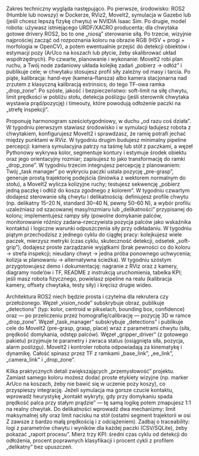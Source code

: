 Zakres techniczny wygląda następująco. Po pierwsze, środowisko: ROS2 (Humble lub nowszy) w Dockerze, RViz2, MoveIt2, symulacja w Gazebo lub (jeśli chcesz lepszą fizykę chwytu) w NVIDIA Isaac Sim. Po drugie, model robota: używasz istniejącego URDF/XACRO producenta; dla chwytaka gotowe drivery ROS2, bo to one „niosą” sterowanie siłą. Po trzecie, wizyjnie najprościej zacząć od rozpoznania koloru na obrazie RGB (HSV + progi + morfologia w OpenCV), a potem ewentualnie przejść do detekcji obiektów i estymacji pozy (ArUco na koszach lub płycie, żeby skalibrować układ współrzędnych). Po czwarte, planowanie i wykonanie: MoveIt2 robi plan ruchu, a Twój node zadaniowy układa kolejkę zadań „pobierz → odłóż” i publikuje cele; w chwytaku stosujesz profil siły zależny od masy i tarcia. Po piąte, kalibracja: hand-eye (kamera–flansza) albo kamera stacjonarna nad zrzutem z klasyczną kalibracją extrinsics; do tego TF-owa ramka „drop_zone”. Po szóste, jakość i bezpieczeństwo: soft-limit na siłę chwytu, limit prędkości w pobliżu stołu, detekcja poślizgu (jeśli sterownik chwytaka wystawia prąd/pozycję) i timeouty, które powodują odłożenie paczki na „strefę inspekcji”.

Proponuję harmonogram sześciotygodniowy, w duchu „od razu coś działa”. W tygodniu pierwszym stawiasz środowisko i w symulacji ładujesz robota z chwytakiem, konfigurujesz MoveIt2 i sprawdzasz, że ramię potrafi jechać między punktami w RViz. W tygodniu drugim budujesz minimalny pipeline percepcji: kamera symulacyjna patrzy na taśmę lub stół z paczkami, a węzeł Pythonowy wykrywa kolor, segmentuje kontury i estymuje środek obiektu oraz jego orientacyjny rozmiar; zapisujesz to jako transformację do ramki „drop_zone”. W tygodniu trzecim integrujesz percepcję z planowaniem: Twój „task manager” po wykryciu paczki ustala pozycję „pre-grasp”, generuje prostą trajektorię podejścia (liniówka z wektorem normalnym do stołu), a MoveIt2 wylicza kolizyjne ruchy; testujesz sekwencję „pobierz jedną paczkę i odłóż do kosza zgodnego z kolorem”. W tygodniu czwartym dodajesz sterowanie siłą chwytu i delikatnością: definiujesz profile chwytu (np. delikatny 15–20 N, standard 30–40 N, pewny 50–60 N), a wybór profilu uzależniasz od szacowanej masy/rozmiaru lub „delikatności” przypisanej do koloru; implementujesz rampy siły (powolne domykanie palców, monitorowanie różnicy zadana–rzeczywista pozycja palców jako wskaźnika kontaktu) i logiczne warunki odpuszczenia siły przy odkładaniu. W tygodniu piątym przechodzisz z jednego cyklu do ciągłej pracy: kolejkujesz wiele paczek, mierzysz metryki (czas cyklu, skuteczność detekcji, odsetek „soft-grip”), dodajesz proste zarządzanie wyjątkami (brak pewności co do koloru → strefa inspekcji; nieudany chwyt → jedna próba ponownego uchwycenia; kolizja w planowaniu → alternatywna ścieżka). W tygodniu szóstym przygotowujesz demo i dokumentację: nagranie z RViz oraz z kamery, diagramy node’ów i TF, README z instrukcją uruchomienia, tabelka KPI; jeśli masz robota fizycznego, powielasz pipeline na realu (kalibracja kamery, offsety chwytaka, testy siły) i kręcisz drugie wideo.

Architektura ROS2 niech będzie prosta i czytelna dla rekrutera czy przełożonego. Węzeł „vision_node” subskrybuje obraz, publikuje „detections” (typ: kolor, centroid w pikselach, bounding box, confidence) oraz — po przeliczeniu przez homografię/calibrację — pozycję 3D w ramce „drop_zone”. Węzeł „task_manager” subskrybuje „detections” i publikuje cele do MoveIt2 (pre-grasp, grasp, place) wraz z parametrami chwytu (siła, prędkość domykania, odstęp palców). Węzeł „gripper_driver” (z gotowego pakietu) przyjmuje te parametry i zwraca status (osiągnięta siła, pozycja, alarm poślizgu). MoveIt2 i kontroler robota odpowiadają za kinematykę i dynamikę. Całość spinasz przez TF z ramkami „base_link”, „ee_link”, „camera_link” i „drop_zone”.

Kilka praktycznych detali zwiększających „przemysłowość” projektu. Zamiast samego koloru możesz dodać proste etykiety wizyjne (np. marker ArUco na koszach, żeby nie bawić się w uczenie pozy koszy), co przyspieszy integrację. Jeżeli symulacja ma gorsze czucie kontaktu, wprowadź heurystykę „kontakt wykryty, gdy przy domykaniu spada prędkość palca przy stałym prądzie” — tę samą logikę potem zmapujesz 1:1 na realny chwytak. Do delikatności wprowadź dwa mechanizmy: limit maksymalnej siły oraz limit nacisku na stół (ostatni segment trajektorii w osi Z zawsze z bardzo małą prędkością i z odciążeniem). Zadbaj o traceability: logi z parametrów chwytu i wyników dla każdej paczki (CSV/SQLite), żeby pokazać „raport procesu”. Mierz trzy KPI: średni czas cyklu od detekcji do odłożenia, procent poprawnych klasyfikacji i procent cykli z profilem „delikatny” bez upuszczeń.
